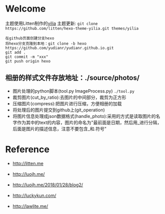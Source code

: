 Welcome
===========

主题使用Litten制作的[yilia](http://litten.me/2014/08/31/hexo-theme-yilia/)
主题更新: `git clone https://github.com/litten/hexo-theme-yilia.git themes/yilia`

```
在github页面创建分支hexo
将hexo分支克隆到本地：git clone -b hexo https://github.com/yudianr/yudianr.github.io.git
git add .
git commit -m "xxx"
git push origin hexo
```

## 相册的样式文件存放地址：./source/photos/
- 图片处理的python脚本(tool.py  ImageProcess.py)    `./tool.py`
- 裁剪图片(cut_by_ratio):去图片的中间部分，裁剪为正方形
- 压缩图片(compress):把图片进行压缩，方便相册的加载
- 将处理后的图片提交到github上(git_operation)
- 将图片信息处理成json数据格式(handle_photo):采用的方式是读取图片的名字作为其中的text的内容，图片的命名为"最前面是日期，然后用_进行分隔，后面是图片的描述信息，注意不要包含_和.符号"


Reference
===========
- http://litten.me <br><br>
- http://luojh.me/ <br><br>
- http://luojh.me/2018/01/28/blog2/ <br><br>
- http://luckykun.com/ <br><br>
- http://lawlite.me/ <br><br>
